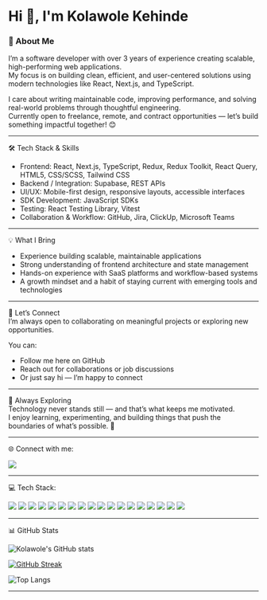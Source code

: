 <h1 align="left">Hi 👋, I'm Kolawole Kehinde</h1>

<h3 align="left">🚀 About Me</h3>

I’m a software developer with over 3 years of experience creating scalable, high-performing web applications.  
My focus is on building clean, efficient, and user-centered solutions using modern technologies like React, Next.js, and TypeScript.  

I care about writing maintainable code, improving performance, and solving real-world problems through thoughtful engineering.  
Currently open to freelance, remote, and contract opportunities — let’s build something impactful together! 😊  

---

🛠 Tech Stack & Skills  

- Frontend: React, Next.js, TypeScript, Redux, Redux Toolkit, React Query, HTML5, CSS/SCSS, Tailwind CSS  
- Backend / Integration: Supabase, REST APIs  
- UI/UX: Mobile-first design, responsive layouts, accessible interfaces  
- SDK Development: JavaScript SDKs  
- Testing: React Testing Library, Vitest  
- Collaboration & Workflow: GitHub, Jira, ClickUp, Microsoft Teams  

---

💡 What I Bring  
- Experience building scalable, maintainable applications  
- Strong understanding of frontend architecture and state management  
- Hands-on experience with SaaS platforms and workflow-based systems  
- A growth mindset and a habit of staying current with emerging tools and technologies  

---

🤝 Let’s Connect  
I’m always open to collaborating on meaningful projects or exploring new opportunities.  

You can:  
- Follow me here on GitHub  
- Reach out for collaborations or job discussions  
- Or just say hi — I’m happy to connect  

---

🌱 Always Exploring  
Technology never stands still — and that’s what keeps me motivated.  
I enjoy learning, experimenting, and building things that push the boundaries of what’s possible. 🚀  

---

🌐 Connect with me:

<p align="left">
  <a href="https://www.linkedin.com/in/kehinde-kolawole-905308255/" target="_blank">
    <img src="https://img.shields.io/badge/LinkedIn-0077B5?style=for-the-badge&logo=linkedin&logoColor=white"/>
  </a>
</p>

---

💻 Tech Stack:

<p align="left">
  <img src="https://img.shields.io/badge/CSS3-1572B6?style=for-the-badge&logo=css3&logoColor=white" />
  <img src="https://img.shields.io/badge/TypeScript-007ACC?style=for-the-badge&logo=typescript&logoColor=white" />
  <img src="https://img.shields.io/badge/JavaScript-F7DF1E?style=for-the-badge&logo=javascript&logoColor=black" />
  <img src="https://img.shields.io/badge/HTML5-E34F26?style=for-the-badge&logo=html5&logoColor=white" />
  <img src="https://img.shields.io/badge/React-20232A?style=for-the-badge&logo=react&logoColor=61DAFB" />
  <img src="https://img.shields.io/badge/Next.js-000000?style=for-the-badge&logo=nextdotjs&logoColor=white" />
  <img src="https://img.shields.io/badge/React_Query-FF4154?style=for-the-badge&logo=reactquery&logoColor=white" />
  <img src="https://img.shields.io/badge/React_Hook_Form-EC5990?style=for-the-badge&logo=reacthookform&logoColor=white" />
  <img src="https://img.shields.io/badge/Redux-764ABC?style=for-the-badge&logo=redux&logoColor=white" />
  <img src="https://img.shields.io/badge/TailwindCSS-38B2AC?style=for-the-badge&logo=tailwind-css&logoColor=white" />
  <img src="https://img.shields.io/badge/Vite-646CFF?style=for-the-badge&logo=vite&logoColor=white" />
  <img src="https://img.shields.io/badge/Node.js-339933?style=for-the-badge&logo=node.js&logoColor=white" />
  <img src="https://img.shields.io/badge/Git-F05032?style=for-the-badge&logo=git&logoColor=white" />  
  <img src="https://img.shields.io/badge/NPM-CB3837?style=for-the-badge&logo=npm&logoColor=white" />
  <img src="https://img.shields.io/badge/Postgres-316192?style=for-the-badge&logo=postgresql&logoColor=white" />
  <img src="https://img.shields.io/badge/Supabase-3ECF8E?style=for-the-badge&logo=supabase&logoColor=white" />
  <img src="https://img.shields.io/badge/Vercel-000000?style=for-the-badge&logo=vercel&logoColor=white" />
  <img src="https://img.shields.io/badge/Figma-F24E1E?style=for-the-badge&logo=figma&logoColor=white" />
</p>

---

📊 GitHub Stats  

![Kolawole's GitHub stats](https://github-readme-stats.vercel.app/api?username=kolawolekehinde&show_icons=true&theme=dark&count_private=true&include_all_commits=true)  

[![GitHub Streak](https://streak-stats.demolab.com?user=kolawolekehinde&theme=dark&hide_border=true)](https://git.io/streak-stats)  

![Top Langs](https://github-readme-stats.vercel.app/api/top-langs/?username=kolawolekehinde&layout=compact&theme=dark)  

---

<!--
kolawolekehinde/kolawolekehinde is a special repository because its README.md (this file) appears on your GitHub profile.
-->
